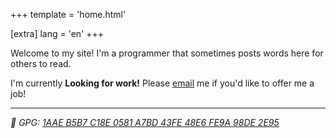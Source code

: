 +++
template = 'home.html'

[extra]
lang = 'en'
+++

Welcome to my site! I'm a programmer that sometimes posts words here for others to read.

I'm currently **Looking for work!** Please [email](mailto:richard@richardleek.com) me if you'd like to offer me a job!

---

<div id="gpg">
<em>🔐 GPG: <a title="If you want to send me a super secure email!" href="https://keys.openpgp.org/vks/v1/by-fingerprint/1AAEB5B7C18E0581A7BD43FE48E6FE9A98DE2E95">1AAE B5B7 C18E 0581 A7BD 43FE 48E6 FE9A 98DE 2E95</a></em>
</div>

